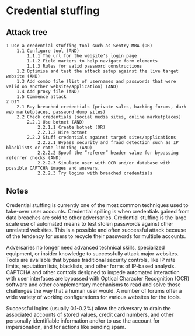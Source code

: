 # Credential stuffing

## Attack tree

```text
1 Use a credential stuffing tool such as Sentry MBA (OR)
    1.1 Configure tool (AND)
        1.1.1 The url for the website's login page
        1.1.2 Field markers to help navigate form elements
        1.1.3 Rules for valid password constructions 
    1.2 Optimise and test the attack setup against the live target website (AND)
    1.3 Add combo file (list of usernames and passwords that were valid on another website/application) (AND)
    1.4 Add proxy file (AND)
    1.5 Commence attack 
2 DIY
    2.1 Buy breached credentials (private sales, hacking forums, dark web marketplaces, password dump sites)
    2.2 Check credentials (social media sites, online marketplaces)
        2.2.1 Use botnet (AND)
            2.2.1.1 Create botnet (OR)
            2.2.1.2 Hire botnet
        2.2.2 Stuff credentials against target sites/applications
            2.2.2.1 Bypass security and fraud detection such as IP blacklists or rate limiting (AND)
            2.2.2.2 Spoof the “referer” header value for bypassing referrer checks (AND)
            2.2.2.3 Simulate user with OCR and/or database with possible CAPTCHA images and answers.
            2.2.2.3 Try logins with breached credentials 
```

## Notes


Credential stuffing is currently one of the most common techniques used to take-over user accounts. Credential spilling is when credentials gained from data breaches are sold to other adversaries. Credential stuffing is the large scale use of automated means to test stolen passwords against other unrelated websites. This is a possible and often successful attack because of the tendency for users to recycle their passwords for multiple accounts.

Adversaries no longer need advanced technical skills, specialized equipment, or insider knowledge to successfully attack major websites. Tools are available that bypass traditional security controls, like IP rate limits, reputation lists, blacklists, and other forms of IP-based analysis. CAPTCHA and other controls designed to impede automated interaction with user interfaces are bypassed with Optical Character Recognition (OCR) software and other complementary mechanisms to read and solve those challenges the way that a human user would. A number of forums offer a wide variety of working configurations for various websites for the tools.

Successful logins (usually 0.1-0.2%) allow the adversary to drain the associated accounts of stored values, credit card numbers, and other personally identifiable information and/or to use the account for impersonation, and for actions like sending spam.

